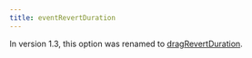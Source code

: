 ```yaml
---
title: eventRevertDuration
---
```


<div class='removed-notice'>
In version 1.3, this option was renamed to <a href='dragRevertDuration'>dragRevertDuration</a>.
</div>
